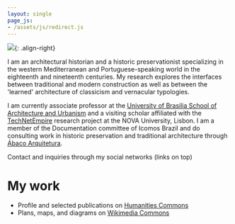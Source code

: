 ```yaml
---
layout: single
page_js:
- /assets/js/redirect.js
---
```


![](https://hcommons.org/app/uploads/sites/1001018/2021/05/pp-0535.jpg){: .align-right}

I am an architectural historian and a historic preservationist
specializing in the western Mediterranean and Portuguese-speaking world
in the eighteenth and nineteenth centuries. My research explores the
interfaces between traditional and modern construction as well as
between the 'learned' architecture of classicism and vernacular
typologies.

I am currently associate professor at the [University of Brasilia School
of Architecture and Urbanism](http://www.fau.unb.br) and a visiting
scholar affiliated with the
[TechNetEmpire](https://technetempire.fcsh.unl.pt/) research project at
the <span class="smallcaps">NOVA</span> University, Lisbon. I am a member of the
Documentation committee of Icomos Brazil and do consulting work in
historic preservation and traditional architecture through
[Ábaco Arquitetura](https://www.abaco-arquitetura.com.br).

Contact and inquiries through my social networks (links on top)

# My work #

- Profile and selected publications on
  [Humanities Commons](https://sah.hcommons.org/members/palazzo/)
- Plans, maps, and diagrams on
  [Wikimedia Commons](https://commons.wikimedia.org/wiki/User:Arqpalazzo?uselang=en)

